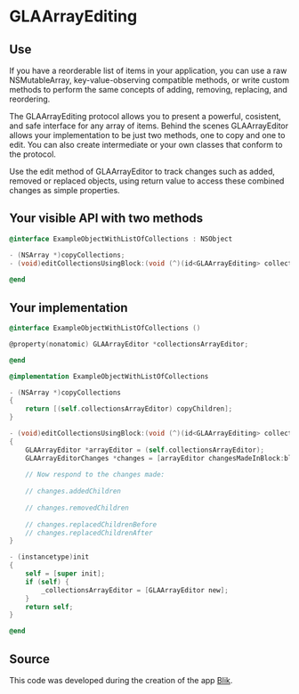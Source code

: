 GLAArrayEditing
===============

## Use

If you have a reorderable list of items in your application, you can use a raw NSMutableArray, key-value-observing compatible methods, or write custom methods to perform the same concepts of adding, removing, replacing, and reordering.

The GLAArrayEditing protocol allows you to present a powerful, cosistent, and safe interface for any array of items. Behind the scenes GLAArrayEditor allows your implementation to be just two methods, one to copy and one to edit. You can also create intermediate or your own classes that conform to the protocol.

Use the edit method of GLAArrayEditor to track changes such as added, removed or replaced objects, using return value to access these combined changes as simple properties.

## Your visible API with two methods

```objective-c
@interface ExampleObjectWithListOfCollections : NSObject

- (NSArray *)copyCollections;
- (void)editCollectionsUsingBlock:(void (^)(id<GLAArrayEditing> collectionListEditor))block;
	
@end
```

## Your implementation

```objective-c
@interface ExampleObjectWithListOfCollections ()

@property(nonatomic) GLAArrayEditor *collectionsArrayEditor;

@end

@implementation ExampleObjectWithListOfCollections

- (NSArray *)copyCollections
{
	return [(self.collectionsArrayEditor) copyChildren];
}

- (void)editCollectionsUsingBlock:(void (^)(id<GLAArrayEditing> collectionListEditor))block
{
	GLAArrayEditor *arrayEditor = (self.collectionsArrayEditor);
	GLAArrayEditorChanges *changes = [arrayEditor changesMadeInBlock:block];
	
	// Now respond to the changes made:
	
	// changes.addedChildren
	
	// changes.removedChildren
	
	// changes.replacedChildrenBefore
	// changes.replacedChildrenAfter
}

- (instancetype)init
{
    self = [super init];
    if (self) {
        _collectionsArrayEditor = [GLAArrayEditor new];
    }
    return self;
}

@end
```

## Source

This code was developed during the creation of the app [Blik](http://twitter.com/BlikApp).